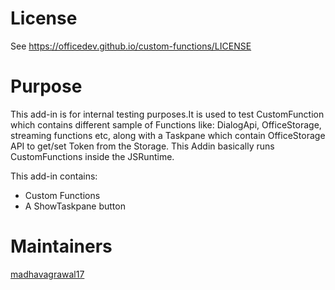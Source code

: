 # License
See https://officedev.github.io/custom-functions/LICENSE

# Purpose
This add-in is for internal testing purposes.It is used to test CustomFunction which contains different sample of Functions like: DialogApi, OfficeStorage, streaming functions etc, along with a Taskpane which contain OfficeStorage API to get/set Token from the Storage. This Addin basically runs CustomFunctions inside the JSRuntime.

This add-in contains:
- Custom Functions
- A ShowTaskpane button

# Maintainers
[madhavagrawal17](https://github.com/madhavagrawal17)
